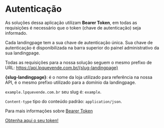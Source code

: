 # Autenticação

As soluções dessa aplicação utilizam **Bearer Token**, em todas as requisições é necessário que o token (chave de autenticação) seja informado. 

Cada landingpage tem a sua chave de autenticação única. Sua chave de autenticação é disponibilizada na barra superior do painel administrativo da sua landingpage.

Todas as requisições para a nossa solução seguem o mesmo prefixo de URL: https://api.lpquevende.com.br/{slug-landingpage}

**{slug-landingpage}**: é o nome da loja utilizado para referência na nossa API, é o mesmo prefixo utilizado para a domínio da landingpage.

`example.lpquevende.com.br` seu slug é: `example`.   

`Content-type` tipo do conteúdo padrão: `application/json`.

Para mais informações sobre [Bearer Token](https://swagger.io/docs/specification/authentication/bearer-authentication/) 

[Obtenha aqui o seu token!](url)